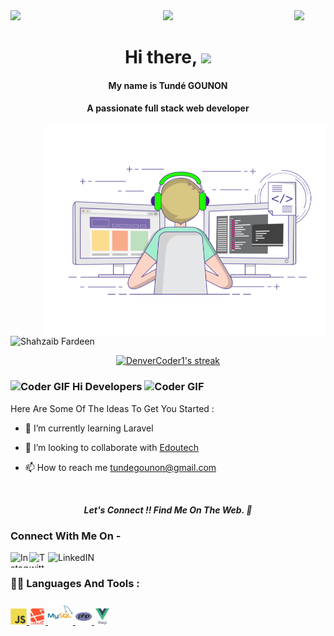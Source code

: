 <div width="100%" align="center">
  <img align="left" src="https://media.giphy.com/media/QssGEmpkyEOhBCb7e1/giphy.gif" width="50"/>
  <img align="right" src="https://media.giphy.com/media/bx3Cvt88j7PtM4SOaS/giphy.gif" width="50"/>
</div>

<div id="header" align="center">
  <img src="https://media.giphy.com/media/Ll22OhMLAlVDb8UQWe/giphy.gif" width="150"/>
</div>
<div width="100%" align="center">
  <h1>
    Hi there,
    <img src="https://media.giphy.com/media/v0dGnTDFgEr68myH0C/giphy.gif" width="50"/>
  </h1>
</div


<!-- Brief Text About Myself -->
<h4 align="center">  My name is Tundé GOUNON</h4>
<h4 align="center">  A passionate full stack web developer </h4>
 
<!-- Typing Master Picture --> 
<img align="right" alt="GIF" src="https://raw.githubusercontent.com/devSouvik/devSouvik/master/gif3.gif" width="450"/>
<br /> <br />

<!-- Profile Views -->
<p align="left"> <img src="https://komarev.com/ghpvc/?username=Tund229" alt="Shahzaib Fardeen" /> </p>

<!-- Github Streaks Stats -->
<p align="center">
  <a href="https://github.com/Tund229">
    <img title="Streak Stats 🔥" alt="DenverCoder1's streak" src="https://github-readme-streak-stats.herokuapp.com/?user=Tund229&theme=black-ice&hide_border=true&stroke=0000&background=060A0CD0"/>
  </a>
</p>

<!-- Main Content Of The Page -->
### <img src="https://media.giphy.com/media/Veq8KumKpSCcfZ71P1/giphy.gif" alt="Coder GIF" width="23" height="23"> Hi Developers <img src="https://media.giphy.com/media/Veq8KumKpSCcfZ71P1/giphy.gif" alt="Coder GIF" width="23" height="23">

Here Are Some Of The Ideas To Get You Started : 
- 🌱 I’m currently learning Laravel

- 👯 I’m looking to collaborate with [Edoutech](https://github.com/edouteech)

- 📫 How to reach me tundegounon@gmail.com
<br>

<!-- Find Me On The Web -->
<p align="center">
  <b><i>Let's Connect !! Find Me On The Web. 👋</i></b>
</p>

<!-- Social Sites & Connecting -->
### Connect With Me On - 

<a href="https://www.instagram.com/tunde_gnn/" target="blank" title="Instagram">
  <img align="left" alt="Instagram" height="25px" width="30" src="https://raw.githubusercontent.com/rahuldkjain/github-profile-readme-generator/master/src/images/icons/Social/instagram.svg" />
</a>
<a href="https://twitter.com/Tunde_gounon" target="blank" title="Twitter">
  <img align="left" alt="Twitter" height="25px" width="30" src="https://raw.githubusercontent.com/rahuldkjain/github-profile-readme-generator/master/src/images/icons/Social/twitter.svg" />
</a>

<a href="https://www.linkedin.com/in/tundé-gounon-9b19b4228/" title="LinkedIN">
  <img align="left" alt="LinkedIN" height="25px" src="https://raw.githubusercontent.com/peterthehan/peterthehan/master/assets/linkedin.svg" />
</a>

</p>
<br/>

<!-- Languages & Tools -->
### 👨‍💻 Languages And Tools :

<p align="left"> <a href="https://developer.mozilla.org/en-US/docs/Web/JavaScript" target="_blank" rel="noreferrer"> <img src="https://raw.githubusercontent.com/devicons/devicon/master/icons/javascript/javascript-original.svg" alt="javascript" width="26" height="26"/> </a> <a href="https://laravel.com/" target="_blank" rel="noreferrer"> <img src="https://raw.githubusercontent.com/devicons/devicon/master/icons/laravel/laravel-plain-wordmark.svg" alt="laravel" width="26" height="26"/> </a> <a href="https://www.mysql.com/" target="_blank" rel="noreferrer"> <img src="https://raw.githubusercontent.com/devicons/devicon/master/icons/mysql/mysql-original-wordmark.svg" alt="mysql" width="40" height="40"/> </a> <a href="https://www.php.net" target="_blank" rel="noreferrer"> <img src="https://raw.githubusercontent.com/devicons/devicon/master/icons/php/php-original.svg" alt="php" width="26" height="26"/> </a> <a href="https://vuejs.org/" target="_blank" rel="noreferrer"> <img src="https://raw.githubusercontent.com/devicons/devicon/master/icons/vuejs/vuejs-original-wordmark.svg" alt="vuejs" width="26" height="26"/> </a> </p>

<!--
<img align="left" alt="HTML5" width="26px" src="https://raw.githubusercontent.com/github/explore/80688e429a7d4ef2fca1e82350fe8e3517d3494d/topics/html/html.png" />
<img align="left" alt="CSS3" width="26px" src="https://raw.githubusercontent.com/github/explore/80688e429a7d4ef2fca1e82350fe8e3517d3494d/topics/css/css.png" />
<img align="left" alt="Sass" width="26px" src="https://raw.githubusercontent.com/github/explore/80688e429a7d4ef2fca1e82350fe8e3517d3494d/topics/sass/sass.png" />
<img align="left" alt="JS" width="26px" src="https://raw.githubusercontent.com/github/explore/80688e429a7d4ef2fca1e82350fe8e3517d3494d/topics/javascript/javascript.png" />

<img align="left" alt="MySQL" width="26px" src="https://raw.githubusercontent.com/github/explore/80688e429a7d4ef2fca1e82350fe8e3517d3494d/topics/mysql/mysql.png" />
<img align="left" alt="Git" width="26px" src="https://raw.githubusercontent.com/github/explore/80688e429a7d4ef2fca1e82350fe8e3517d3494d/topics/git/git.png" />
-->
<br>

<!-- Updated Github Stats
## 📊 Github Statistics
 -->
<br/>  
<!-- 
<a href="https://github.com/ludicfriedrich/github-readme-stats"><img align="center" src="https://github-readme-stats.vercel.app/api/top-langs/?username=ludicfriedrich&layout=compact&theme=react&hide_border=false" /></a>
<br /> 
-->

<!-- https://github.com/ashutosh00710/github-readme-activity-graph -->
<!-- Activity Graph

</-- [![Ludic Friedrich's Github Activity Graph](https://activity-graph.herokuapp.com/graph?username=ludicfriedrich&theme=react-dark)](https://github.com/ashutosh00710/github-readme-activity-graph) -->

<!-- ##GitHub Profile Trophy
<p align="center">
[![trophy](https://github-profile-trophy.vercel.app/?username=shahzaibfardeen)](https://github.com/ryo-ma/github-profile-trophy)
 </p> -->
